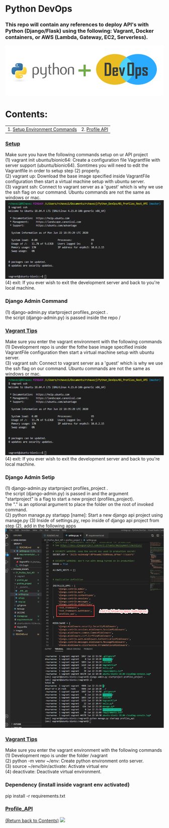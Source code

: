 # Python DevOps

### This repo will contain any references to deploy API's with Python (Django/Flask) using the following: Vagrant, Docker containers, or AWS (Lambda, Gateway, EC2, Serverless). 


![alt text](https://github.com/rchavezj/Pyhon_DevOps/blob/master/Images/Python_DevOps.PNG)


# Contents: 
|                        |                                          |
| ---------------------- | ---------------------------------------- |
| 1. [Setup Environment Commands](#Setup)                         | 2. [Profile API](#Profile_API) |


### [Setup](#)
Make sure you have the following commands setup on ur API project </br>
(1) vagrant init ubuntu/bionic64: Create a configuration file Vagrantfile with server support (ubuntu/bionic64). Somtimes you will need to edit the Vagrantfile in order to setup step (2) properly.   </br>
(2) vagrant up: Download the base image specified inside VagrantFile configuration then start a virtual machine setup with ubuntu server.  </br>
(3) vagrant ssh: Connect to vagrant server as a 'guest' which is why we use the ssh flag on our command. Ubuntu commands are not the same as windows or mac. </br>
![alt text](https://github.com/rchavezj/Pyhon_DevOps/blob/master/Images/vagrantSSH.png)
(4) exit: If you ever wish to exit the development server and back to you're local machine. 

### Django Admin Command
(1) django-admin.py startproject profiles_project . </br>
the script (django-admin.py) is passed inside the repo /

### [Vagrant Tips](#)
Make sure you enter the vagrant environment with the following commands </br>
(1) Development repo is under the fothe base image specified inside VagrantFile configuration then start a virtual machine setup with ubuntu server.  </br>
(3) vagrant ssh: Connect to vagrant server as a 'guest' which is why we use the ssh flag on our command. Ubuntu commands are not the same as windows or mac. </br>
![alt text](https://github.com/rchavezj/Pyhon_DevOps/blob/master/Images/vagrantSSH.png)
(4) exit: If you ever wish to exit the development server and back to you're local machine. 

### Django Admin Setip
(1) django-admin.py startproject profiles_project . </br>
the script (django-admin.py) is passed in and the argument </br>
"startproject" is a flag to start a new project (profiles_project). </br>
the "." is an optional argument to place the folder on the root of invoked command.  
(2) python manage.py startapp [name]: Start a new django api project using manage.py
(3) Inside of settings.py, repo inside of django api project from step (2), add in the following apps 
![alt text](https://github.com/rchavezj/Pyhon_DevOps/blob/master/Images/settings.png)

### [Vagrant Tips](#)
Make sure you enter the vagrant environment with the following commands </br>
(1) Development repo is under the folder /vagrant </br>
(2) python -m venv ~/env: Create python environment onto server. </br> 
(3) source ~/env/bin/activate: Activate virtual env </br>
(4) deactivate: Deactivate virtual environment.
</br> 

### Dependency (install inside vagrant env activated)
pip install -r requirements.txt </br>

### [Profile_API](#)
[(Return back to Contents)](#Contents)
<img src="#" width="700">
